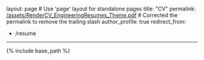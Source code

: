 layout: page  # Use 'page' layout for standalone pages
title: "CV"
permalink: [/assets/RenderCV_EngineeringResumes_Theme.pdf](https://github.com/nikhilsos/nikhilsos.github.io/blob/master/assets/RenderCV_EngineeringResumes_Theme.pdf)  # Corrected the permalink to remove the trailing slash
author_profile: true
redirect_from:
  - /resume
---

{% include base_path %}
